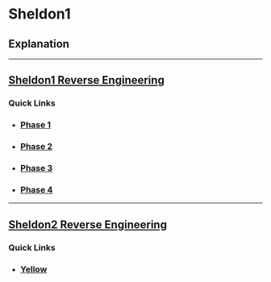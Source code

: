 # Sheldon1

## Explanation
***
## [ Sheldon1 Reverse Engineering](https://github.com/Shashied/bigbangtheory/wiki/Sheldon1)  

### Quick Links
  * ### [Phase 1](https://github.com/Shashied/bigbangtheory/wiki/Sheldon1#Phase_1) &nbsp;&nbsp;&nbsp; 
  * ### [Phase 2](https://github.com/Shashied/bigbangtheory/wiki/Sheldon1#Phase_2)
  * ### [Phase 3](https://github.com/Shashied/bigbangtheory/wiki/Sheldon1#Phase_3)
  * ### [Phase 4](https://github.com/Shashied/bigbangtheory/wiki/Sheldon1#Phase_4)

***

## [ Sheldon2 Reverse Engineering](https://github.com/Shashied/bigbangtheory/wiki/Sheldon2)

### Quick Links
 * ### [Yellow](https://github.com/Shashied/bigbangtheory/wiki/Sheldon2#Yellow)
